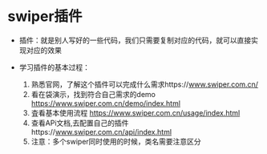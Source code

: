 # swiper插件

* 插件：就是别人写好的一些代码，我们只需要复制对应的代码，就可以直接实现对应的效果
* 学习插件的基本过程：

    1. 熟悉官网，了解这个插件可以完成什么需求https://www.swiper.com.cn/
    2. 看在袋演示，找到符合自己需求的demo https://www.swiper.com.cn/demo/index.html
    3. 査看基本使用流程 https://www.swiper.com.cn/usage/index.html
    4. 查看APi文档,去配置自己的插件https://www.swiper.com.cn/api/index.html
    5. 注意：多个swiper同时使用的时候，类名需要注意区分